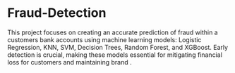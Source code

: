 # Fraud-Detection
This project focuses on creating an accurate prediction of fraud within a customers bank accounts using machine learning models: Logistic Regression, KNN, SVM, Decision Trees, Random Forest, and XGBoost. Early detection is crucial, making these models essential for mitigating financial loss for customers and maintaining brand .
